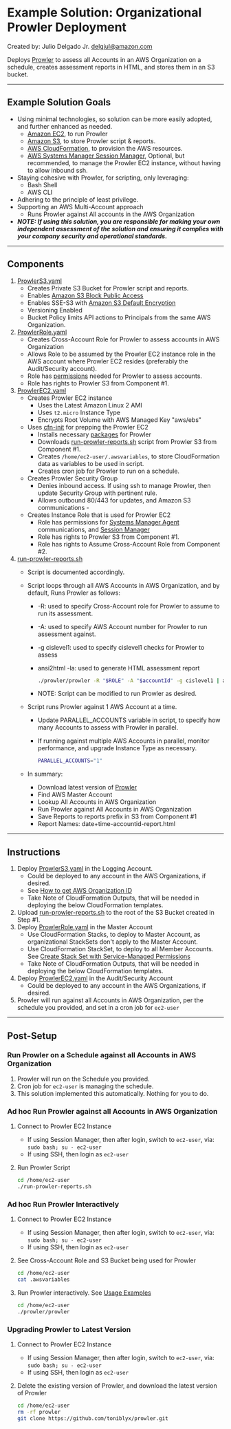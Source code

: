 # Example Solution:  Organizational Prowler Deployment

Created by: Julio Delgado Jr. <delgjul@amazon.com>

Deploys [Prowler](https://github.com/toniblyx/prowler) to assess all Accounts in an AWS Organization on a schedule, creates assessment reports in HTML, and stores them in an S3 bucket.

---

## Example Solution Goals

- Using minimal technologies, so solution can be more easily adopted, and further enhanced as needed.
  - [Amazon EC2](https://aws.amazon.com/ec2/), to run Prowler
  - [Amazon S3](https://aws.amazon.com/s3/), to store Prowler script & reports.
  - [AWS CloudFormation](https://aws.amazon.com/cloudformation/), to provision the AWS resources.
  - [AWS Systems Manager Session Manager](https://docs.aws.amazon.com/systems-manager/latest/userguide/session-manager.html), Optional, but recommended, to manage the Prowler EC2 instance, without having to allow inbound ssh.
- Staying cohesive with Prowler, for scripting, only leveraging:
  - Bash Shell
  - AWS CLI
- Adhering to the principle of least privilege.
- Supporting an AWS Multi-Account approach
  - Runs Prowler against All accounts in the AWS Organization
- ***NOTE: If using this solution, you are responsible for making your own independent assessment of the solution and ensuring it complies with your company security and operational standards.***

---

## Components

1. [ProwlerS3.yaml](ProwlerS3.yaml)
    - Creates Private S3 Bucket for Prowler script and reports.
    - Enables [Amazon S3 Block Public Access](https://docs.aws.amazon.com/AmazonS3/latest/dev/access-control-block-public-access.html)
    - Enables SSE-S3 with [Amazon S3 Default Encryption](https://docs.aws.amazon.com/AmazonS3/latest/dev/bucket-encryption.html)
    - Versioning Enabled
    - Bucket Policy limits API actions to Principals from the same AWS Organization.
1. [ProwlerRole.yaml](ProwlerRole.yaml)
    - Creates Cross-Account Role for Prowler to assess accounts in AWS Organization
    - Allows Role to be assumed by the Prowler EC2 instance role in the AWS account where Prowler EC2 resides (preferably the Audit/Security account).
    - Role has [permissions](https://github.com/toniblyx/prowler#custom-iam-policy) needed for Prowler to assess accounts.
    - Role has rights to Prowler S3 from Component #1.
1. [ProwlerEC2.yaml](ProwlerEC2.yaml)
    - Creates Prowler EC2 instance
      - Uses the Latest Amazon Linux 2 AMI
      - Uses ```t2.micro``` Instance Type
      - Encrypts Root Volume with AWS Managed Key "aws/ebs"
    - Uses [cfn-init](https://docs.aws.amazon.com/AWSCloudFormation/latest/UserGuide/cfn-init.html) for prepping the Prowler EC2
      - Installs necessary [packages](https://github.com/toniblyx/prowler#requirements-and-installation) for Prowler
      - Downloads [run-prowler-reports.sh](src/run-prowler-reports.sh) script from Prowler S3 from Component #1.
      - Creates ```/home/ec2-user/.awsvariables```, to store CloudFormation data as variables to be used in script.
      - Creates cron job for Prowler to run on a schedule.
    - Creates Prowler Security Group
      - Denies inbound access.  If using ssh to manage Prowler, then update Security Group with pertinent rule.
      - Allows outbound 80/443 for updates, and Amazon S3 communications      -
    - Creates Instance Role that is used for Prowler EC2
      - Role has permissions for [Systems Manager Agent](https://docs.aws.amazon.com/systems-manager/latest/userguide/ssm-agent.html) communications, and [Session Manager](https://docs.aws.amazon.com/systems-manager/latest/userguide/session-manager.html)
      - Role has rights to Prowler S3 from Component #1.
      - Role has rights to Assume Cross-Account Role from Component #2.
1. [run-prowler-reports.sh](src/run-prowler-reports.sh)
    - Script is documented accordingly.
    - Script loops through all AWS Accounts in AWS Organization, and by default, Runs Prowler as follows:
      - -R: used to specify Cross-Account role for Prowler to assume to run its assessment.
      - -A: used to specify AWS Account number for Prowler to run assessment against.
      - -g cislevel1: used to specify cislevel1 checks for Prowler to assess
      - ansi2html -la: used to generate HTML assessment report

        ```bash
        ./prowler/prowler -R "$ROLE" -A "$accountId" -g cislevel1 | ansi2html -la >"$Report"
        ```

      - NOTE: Script can be modified to run Prowler as desired.
    - Script runs Prowler against 1 AWS Account at a time.
      - Update PARALLEL_ACCOUNTS variable in script, to specify how many Accounts to assess with Prowler in parallel.
      - If running against multiple AWS Accounts in parallel, monitor performance, and upgrade Instance Type as necessary.

        ```bash
        PARALLEL_ACCOUNTS="1"
        ```

    - In summary:
      - Download latest version of [Prowler](https://github.com/toniblyx/prowler)
      - Find AWS Master Account
      - Lookup All Accounts in AWS Organization
      - Run Prowler against All Accounts in AWS Organization
      - Save Reports to reports prefix in S3 from Component #1
      - Report Names: date+time-accountid-report.html

---

## Instructions

1. Deploy [ProwlerS3.yaml](ProwlerS3.yaml) in the Logging Account.
    - Could be deployed to any account in the AWS Organizations, if desired.
    - See [How to get AWS Organization ID](https://docs.aws.amazon.com/organizations/latest/userguide/orgs_manage_org_details.html#orgs_view_org)
    - Take Note of CloudFormation Outputs, that will be needed in deploying the below CloudFormation templates.
1. Upload [run-prowler-reports.sh](src/run-prowler-reports.sh) to the root of the S3 Bucket created in Step #1.
1. Deploy [ProwlerRole.yaml](ProwlerRole.yaml) in the Master Account
    - Use CloudFormation Stacks, to deploy to Master Account, as organizational StackSets don't apply to the Master Account.
    - Use CloudFormation StackSet, to deploy to all Member Accounts. See [Create Stack Set with Service-Managed Permissions](https://docs.aws.amazon.com/AWSCloudFormation/latest/UserGuide/stacksets-getting-started-create.html#stacksets-orgs-associate-stackset-with-org)
    - Take Note of CloudFormation Outputs, that will be needed in deploying the below CloudFormation templates.
1. Deploy [ProwlerEC2.yaml](ProwlerEC2.yaml) in the Audit/Security Account
    - Could be deployed to any account in the AWS Organizations, if desired.
1. Prowler will run against all Accounts in AWS Organization, per the schedule you provided, and set in a cron job for ```ec2-user```

---

## Post-Setup

### Run Prowler on a Schedule against all Accounts in AWS Organization

1. Prowler will run on the Schedule you provided.
1. Cron job for ```ec2-user``` is managing the schedule.
1. This solution implemented this automatically. Nothing for you to do.

### Ad hoc Run Prowler against all Accounts in AWS Organization

1. Connect to Prowler EC2 Instance
    - If using Session Manager, then after login, switch to ```ec2-user```, via: ```sudo bash; su - ec2-user```
    - If using SSH, then login as ```ec2-user```
1. Run Prowler Script

    ```bash
    cd /home/ec2-user
    ./run-prowler-reports.sh
    ```

### Ad hoc Run Prowler Interactively

1. Connect to Prowler EC2 Instance
    - If using Session Manager, then after login, switch to ```ec2-user```, via: ```sudo bash; su - ec2-user```
    - If using SSH, then login as ```ec2-user```
1. See Cross-Account Role and S3 Bucket being used for Prowler

      ```bash
      cd /home/ec2-user
      cat .awsvariables
      ```

1. Run Prowler interactively. See [Usage Examples](https://github.com/toniblyx/prowler#usage)

      ```bash
      cd /home/ec2-user
      ./prowler/prowler
      ```

### Upgrading Prowler to Latest Version

1. Connect to Prowler EC2 Instance
    - If using Session Manager, then after login, switch to ```ec2-user```, via: ```sudo bash; su - ec2-user```
    - If using SSH, then login as ```ec2-user```
1. Delete the existing version of Prowler, and download the latest version of Prowler

    ```bash
    cd /home/ec2-user
    rm -rf prowler
    git clone https://github.com/toniblyx/prowler.git
    ```
